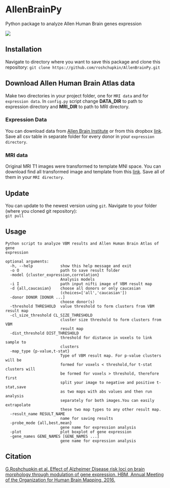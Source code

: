 # AllenBrainPy
Python package to analyze Allen Human Brain genes expression

![ ](./example.png) 

## Installation

Navigate to directory where you want to save this package and clone this repository:
     ```
     git clone https://github.com/roshchupkin/AllenBrainPy.git
     ```
## Download Allen Human Brain Atlas data
Make two directories in your project folder, one for `MRI data` and for `expression data`. 
In `config.py` script change **DATA_DIR** to path to expression directory and **MRI_DIR** to path to MRI directory. 
### Expression Data
You can download data from [Allen Brain Institute](http://human.brain-map.org/static/download) 
or from this dropbox [link](https://www.dropbox.com/sh/uzwgv320pce1h0a/AAASsTOMSpfKOLe5ZZSMoFlca?dl=0). 
Save all csv table in separate folder for every donor in your `expression directory`.
### MRI data
Original MRI T1 images were transformed to template MNI space. You can download find all transformed image
 and template from this [link](https://www.dropbox.com/sh/uzwgv320pce1h0a/AAASsTOMSpfKOLe5ZZSMoFlca?dl=0). Save all of them in your `MRI directory`.
## Update

You can update to the newest version using `git`. Navigate to your folder (where you cloned git repository):    
     ```
     git pull
     ```
     
## Usage

```
Python script to analyze VBM results and Allen Human Brain Atlas of gene
expression

optional arguments:
  -h, --help            show this help message and exit
  -o O                  path to save result folder
  -model {cluster_expression,correlation}
                        Analysis models
  -i I                  path input nifti image of VBM result map
  -d {all,caucasian}    choose all donors or only caucasian
                        (choices=['all','caucasian'])
  -donor DONOR [DONOR ...]
                        choose donor(s)
  -threshold THRESHOLD  value threshold to form clusters from VBM result map
  -cl_size_threshold CL_SIZE_THRESHOLD
                        cluster size threshold to form clusters from VBM
                        result map
  -dist_threshold DIST_THRESHOLD
                        threshold for distance in voxels to link sample to
                        clusters
  -map_type {p-value,t-stat}
                        Type of VBM result map. For p-value clusters will be
                        formed for voxels < threshold,for t-stat clusters will
                        be formed for voxels > threshold, therefore first
                        split your image to negative and positive t-stat,save
                        as two maps with abs values and then run analysis
                        separately for both images.You can easily extrapolate
                        these two map types to any other result map.
  -result_name RESULT_NAME
                        name for saving results
  -probe_mode {all,best,mean}
                        gene name for expression analysis
  -plot                 plot boxplot of gene expression
  -gene_names GENE_NAMES [GENE_NAMES ...]
                        gene name for expression analysis

```
## Citation 

[G.Roshchupkin et al. Effect of Alzheimer Disease risk loci on brain morphology through modulation of gene expression. 
HBM, Annual Meeting of the Organization for Human Brain Mapping, 2016.](https://ww5.aievolution.com/hbm1601/index.cfm?do=abs.viewAbs&abs=3280) 
